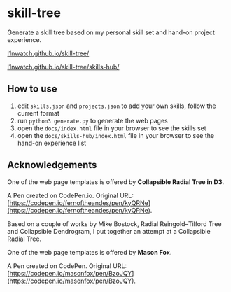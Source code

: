 # skill-tree

Generate a skill tree based on my personal skill set and hand-on project experience.

[l1nwatch.github.io/skill-tree/](https://l1nwatch.github.io/skill-tree/)

[l1nwatch.github.io/skill-tree/skills-hub/](https://l1nwatch.github.io/skill-tree/skills-hub/)

## How to use

1. edit `skills.json` and `projects.json` to add your own skills, follow the current format
2. run `python3 generate.py` to generate the web pages
3. open the `docs/index.html` file in your browser to see the skills set
4. open the `docs/skills-hub/index.html` file in your browser to see the hand-on experience list

## Acknowledgements

One of the web page templates is offered by **Collapsible Radial Tree in D3**.

A Pen created on CodePen.io. Original URL: [https://codepen.io/fernoftheandes/pen/kyQRNe](https://codepen.io/fernoftheandes/pen/kyQRNe).

Based on a couple of works by Mike Bostock, Radial Reingold–Tilford Tree and Collapsible Dendrogram, I put together an attempt at a Collapsible Radial Tree.

One of the web page templates is offered by **Mason Fox**.

A Pen created on CodePen. Original URL: [https://codepen.io/masonfox/pen/BzoJQY](https://codepen.io/masonfox/pen/BzoJQY).
